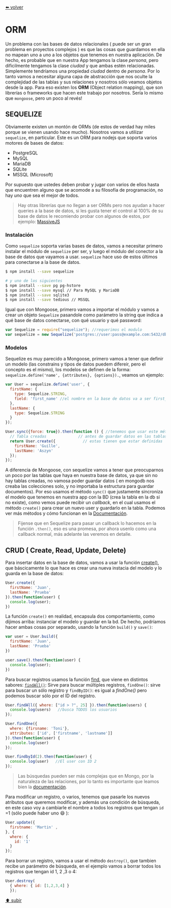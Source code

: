 [⬅️ volver](https://github.com/LuciaMeyer/Henry_M4_BaseDeDatos)

# ORM

Un problema con las bases de datos relacionales ( puede ser un gran problema en proyectos complejos ) es que las cosas que guardamos en ella no mapean uno a uno a los objetos que tenemos en nuestra aplicación. De hecho, es probable que en nuestra App tengamos la clase _persona_, pero dificilmente tengamos la clase _ciudad_ y que ambas estén relacionadas. Simplemente tendríamos una propiedad _ciudad_ dentro de _persona_.
Por lo tanto vamos a necesitar alguna capa de abstracción que nos oculte la complejidad de las tablas y sus relaciones y nosotros sólo veamos objetos desde la app. Para eso existen los __ORM__ (Object relation mapping), que son librerías o frameworks que hacen este trabajo por nosotros. Sería lo mismo que `mongoose`, pero un poco al revés!

## SEQUELIZE

Obviamente existen un montón de ORMs (de estos de verdad hay miles porque se vienen usando hace mucho). Nosotros vamos a utilizar `sequelize`, en particular. Este es un ORM para nodejs que soporta varios motores de bases de datos:

* PostgreSQL
* MySQL
* MariaDB
* SQLite
* MSSQL (Microsoft)

Por supuesto que ustedes deben probar y jugar con varios de ellos hasta que encuentren alguno que se acomode a su filosofía de programación, no hay _uno_ que sea el mejor de todos.

> Hay otras librerías que no llegan a ser ORMs pero nos ayudan a hacer queries a la base de datos, si les gusta tener el control al 100% de su base de datos le recomiendo probar con algunos de estos, por ejemplo: [MassiveJS](https://github.com/robconery/massive-js)

### Instalación

Como `sequelize` soporta varias bases de datos, vamos a necesitar primero instalar el módulo de `sequelize` per ser, y luego el módulo del conector a la base de datos que vayamos a usar. `sequelize` hace uso de estos últimos para conectarse a la base de datos.

```bash
$ npm install --save sequelize

# y uno de los siguientes
$ npm install --save pg pg-hstore
$ npm install --save mysql // Para MySQL y MariaDB
$ npm install --save sqlite3
$ npm install --save tedious // MSSQL
```

Igual que con Mongoose, primero vamos a importar el módulo y vamos a crear un objeto `Sequelize` pasandole como parámetro la string que indica a qué base de datos conectarse, con qué usuario y qué password:

```javascript
var Sequelize = require("sequelize"); //requerimos el modulo
var sequelize = new Sequelize('postgres://user:pass@example.com:5432/dbname');
```

### Modelos

Sequelize es muy parecido a Mongoose, primero vamos a tener que definir un modelo (las constrains y tipos de datos puedem difereir, pero el concepto es el mismo), los modelos se definen de la forma: `sequelize.define('name', {attributes}, {options}).`, veamos un ejemplo:

```javascript
var User = sequelize.define('user', {
  firstName: {
    type: Sequelize.STRING,
    field: 'first_name' //el nombre en la base de datos va a ser first_name
  },
  lastName: {
    type: Sequelize.STRING
  }
});

User.sync({force: true}).then(function () { //tenemos que usar este método porque 
  // Tabla creadas              // antes de guardar datos en las tablas
  return User.create({            // estas tienen que estar definidas
    firstName: 'Guille',
    lastName: 'Aszyn'
  });
});
```

A diferencia de Mongoose, con sequelize vamos a tener que preocuparnos un poco por las tablas que haya en nuestra base de datos, ya que sin no hay tablas creadas, no vamosa poder guardar datos ( en mongodb nos creaba las colecciones solo, y no importaba la estructura para guardar documentos). Por eso usamos el método `sync()` que justamente sincroniza el modelo que tenemos en nuestra app con la BD (crea la tabla en la db si no existe), como vemos puede recibir un _callback_, en el cual usamos el método `create()` para crear un nuevo user y guardarlo en la tabla. Podemos ver más métodos y cómo funcionan en la [Documentación](http://sequelize.readthedocs.io/en/latest/api/model/).

> Fijense que en Sequelize para pasar un callback lo hacemos en la función `.then()`, eso es una promesa, por ahora usenlo como una callback normal, más adelante las veremos en detalle.

## CRUD ( Create, Read, Update, Delete)

Para insertar datos en la base de datos, vamos a usar la función [create()](http://sequelize.readthedocs.io/en/latest/api/model/#createvalues-options-promiseinstance), que báscicamente lo que hace es crear una nueva instacia del modelo y lo guarda en la base de datos:

```javascript
User.create({
  firstName: 'Juan',
  lastName: 'Prueba'
}).then(function(user) {
  console.log(user);
})
```

La función `create()` en realidad, encapsula dos comportamiento, como dijimos arriba: instanciar el modelo  y guardar en la bd. De hecho, podríamos hacer ambas cosas por separado, usando la función `build()` y `save()`:

```javascript
var user = User.build({
  firstName: 'Juan',
  lastName: 'Prueba'
})

user.save().then(function(user) {
  console.log(user);
})
```

Para buscar registros usamos la función [find](http://sequelize.readthedocs.io/en/latest/api/model/#findalloptions-promisearrayinstance), que viene en distintos sabores: [`findAll()`](http://sequelize.readthedocs.io/en/latest/docs/models-usage/#findall-search-for-multiple-elements-in-the-database): Sirve para buscar múltiples registros, `findOne()`: sirve para buscar un sólo registro y `findByID()`: es igual a _findOne()_ pero podemos buscar sólo por el ID del registro.

```js
User.findAll({ where: ["id > ?", 25] }).then(function(users) {
  console.log(users)   //busca TODOS los usuarios
});

User.findOne({
  where: {firsname: 'Toni'},
  attributes: ['id', ['firstname', 'lastname']]
}).then(function(user) {
  console.log(user)
});

User.findbyId(2).then(function(user) {
  console.log(user)   //El user con ID 2
});
```

> Las búsquedas pueden ser más complejas que en Mongo, por la naturaleza de las relaciones, por lo tanto es importante que leamos bien la [documentación](http://sequelize.readthedocs.io/en/latest/docs/models-usage/#data-retrieval-finders).

Para modificar un registro, o varios, tenemos que pasarle los nuevos atributos que queremos modificar, y además una condición de búsqueda, en este caso voy a cambiarle el nombre a todos los registros que tengan `id` =1 (sólo puede haber uno :smile: ):

```javascript
User.update({
  firstname: 'Martin' ,
}, {
  where: {
    id: '1'
  }
});
```

Para borrar un registro, vamos a usar el método `destroy()`, que tambien recibe un parámetro de búsqueda, en el ejemplo vamos a borrar todos los registros que tengan id 1, 2 ,3 o 4:

```javascript
User.destroy(
  { where: { id: [1,2,3,4] }
  });
```

[⬆️ subir](#ORM)

